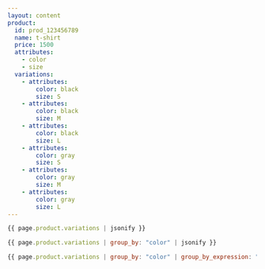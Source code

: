 ```yaml
---
layout: content
product:
  id: prod_123456789
  name: t-shirt
  price: 1500
  attributes:
    - color
    - size
  variations:
    - attributes:
        color: black
        size: S
    - attributes:
        color: black
        size: M
    - attributes:
        color: black
        size: L
    - attributes:
        color: gray
        size: S
    - attributes:
        color: gray
        size: M
    - attributes:
        color: gray
        size: L    
---
```

```javascript
{{ page.product.variations | jsonify }}
```
```javascript
{{ page.product.variations | group_by: "color" | jsonify }}
```
```javascript
{{ page.product.variations | group_by: "color" | group_by_expression: "item","item.size" | jsonify }}
```
